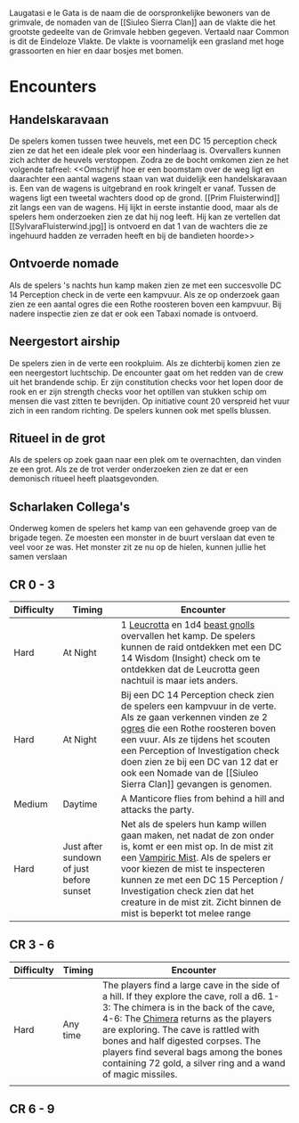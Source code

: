 Laugatasi e le Gata is de naam die de oorspronkelijke bewoners van de grimvale, de nomaden van de [[Siuleo Sierra Clan]] aan de vlakte die het grootste gedeelte van de Grimvale hebben gegeven. Vertaald naar Common is dit de Eindeloze Vlakte. De vlakte is voornamelijk een grasland met hoge grassoorten en hier en daar bosjes met bomen.

# Encounters

## Handelskaravaan
De spelers komen tussen twee heuvels, met een DC 15 perception check zien ze dat het een ideale plek voor een hinderlaag is. Overvallers kunnen zich achter de heuvels verstoppen. Zodra ze de bocht omkomen zien ze het volgende tafreel:
<<Omschrijf hoe er een boomstam over de weg ligt en daarachter een aantal wagens staan van wat duidelijk een handelskaravaan is. Een van de wagens is uitgebrand en rook kringelt er vanaf. Tussen de wagens ligt een tweetal wachters dood op de grond. [[Prim Fluisterwind]] zit langs een van de wagens. Hij lijkt in eerste instantie dood, maar als de spelers hem onderzoeken zien ze dat hij nog leeft. Hij kan ze vertellen dat [[SylvaraFluisterwind.jpg]] is ontvoerd en dat 1 van de wachters die ze ingehuurd hadden ze verraden heeft en bij de bandieten hoorde>>

## Ontvoerde nomade
Als de spelers 's nachts hun kamp maken zien ze met een succesvolle DC 14 Perception check in de verte een kampvuur. Als ze op onderzoek gaan zien ze een aantal ogres die een Rothe roosteren boven een kampvuur. Bij nadere inspectie zien ze dat er ook een Tabaxi nomade is ontvoerd.

## Neergestort airship
De spelers zien in de verte een rookpluim. Als ze dichterbij komen zien ze een neergestort luchtschip. De encounter gaat om het redden van de crew uit het brandende schip. Er zijn constitution checks voor het lopen door de rook en er zijn strength checks voor het optillen van stukken schip om mensen die vast zitten te bevrijden. Op initiative count 20 verspreid het vuur zich in een random richting. De spelers kunnen ook met spells blussen.

## Ritueel in de grot
Als de spelers op zoek gaan naar een plek om te overnachten, dan vinden ze een grot. Als ze de trot verder onderzoeken zien ze dat er een demonisch ritueel heeft plaatsgevonden.

## Scharlaken Collega's
Onderweg komen de spelers het kamp van een gehavende groep van de brigade tegen. Ze moesten een monster in de buurt verslaan dat even te veel voor ze was. Het monster zit ze nu op de hielen, kunnen jullie het samen verslaan

## CR 0 - 3
| Difficulty | Timing                                   | Encounter                                                                                                                                                                                                                                                                                                                                                                                          |
| ---------- | ---------------------------------------- | -------------------------------------------------------------------------------------------------------------------------------------------------------------------------------------------------------------------------------------------------------------------------------------------------------------------------------------------------------------------------------------------------- |
| Hard       | At Night                                 | 1 [Leucrotta](https://www.dndbeyond.com/monsters/2560860-leucrotta) en 1d4 [beast gnolls](https://www.dndbeyond.com/monsters/2468328-beast-gnoll) overvallen het kamp. De spelers kunnen de raid ontdekken met een DC 14 Wisdom (Insight) check om te ontdekken dat de Leucrotta geen nachtuil is maar iets anders.                                                                                |
| Hard       | At Night                                 | Bij een DC 14 Perception check zien de spelers een kampvuur in de verte. Als ze gaan verkennen vinden ze 2 [ogres](https://www.dndbeyond.com/monsters/2560893-ogre-bolt-launcher) die een Rothe roosteren boven een vuur. Als ze tijdens het scouten een Perception of Investigation check doen zien ze bij een DC van 12 dat er ook een Nomade van de [[Siuleo Sierra Clan]] gevangen is genomen. |
| Medium     | Daytime                                  | A Manticore flies from behind a hill and attacks the party.                                                                                                                                                                                                                                                                                                                                        |
| Hard       | Just after sundown of just before sunset | Net als de spelers hun kamp willen gaan maken, net nadat de zon onder is, komt er een mist op. In de mist zit een [Vampiric Mist](https://www.dndbeyond.com/monsters/2560946-vampiric-mist). Als de spelers er voor kiezen de mist te inspecteren kunnen ze met een DC 15 Perception / Investigation check zien dat het creature in de mist zit. Zicht binnen de mist is beperkt tot melee range   |



## CR 3 - 6

| Difficulty | Timing   | Encounter                                                                                                                                                                                                                                                                                                                                                                                                                 |
| ---------- | -------- | ------------------------------------------------------------------------------------------------------------------------------------------------------------------------------------------------------------------------------------------------------------------------------------------------------------------------------------------------------------------------------------------------------------------------- |
| Hard       | Any time | The players find a large cave in the side of a hill. If they explore the cave, roll a d6. 1-3: The chimera is in the back of the cave, 4-6: The [Chimera](https://www.dndbeyond.com/monsters/16823-chimera) returns as the players are exploring. The cave is rattled with bones and half digested corpses. The players find several bags among the bones containing 72 gold, a silver ring and a wand of magic missiles. |
|            |          |                                                                                                                                                                                                                                                                                                                                                                                                                           |

## CR 6 - 9




